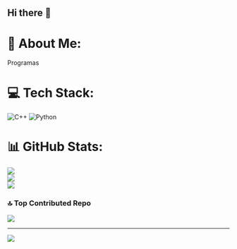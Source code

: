 ## Hi there 👋

# 💫 About Me:
Programas


# 💻 Tech Stack:
![C++](https://img.shields.io/badge/c++-%2300599C.svg?style=for-the-badge&logo=c%2B%2B&logoColor=white) ![Python](https://img.shields.io/badge/python-3670A0?style=for-the-badge&logo=python&logoColor=ffdd54)
# 📊 GitHub Stats:
![](https://github-readme-stats.vercel.app/api?username=Franmarr&theme=dark&hide_border=true&include_all_commits=false&count_private=false)<br/>
![](https://github-readme-streak-stats.herokuapp.com/?user=Franmarr&theme=dark&hide_border=true)<br/>
![](https://github-readme-stats.vercel.app/api/top-langs/?username=Franmarr&theme=dark&hide_border=true&include_all_commits=false&count_private=false&layout=compact)


### 🔝 Top Contributed Repo
![](https://github-contributor-stats.vercel.app/api?username=Franmarr&limit=5&theme=dark&combine_all_yearly_contributions=true)

---
[![](https://visitcount.itsvg.in/api?id=Franmarr&icon=0&color=0)](https://visitcount.itsvg.in)

<!-- Proudly created with GPRM ( https://gprm.itsvg.in ) -->
